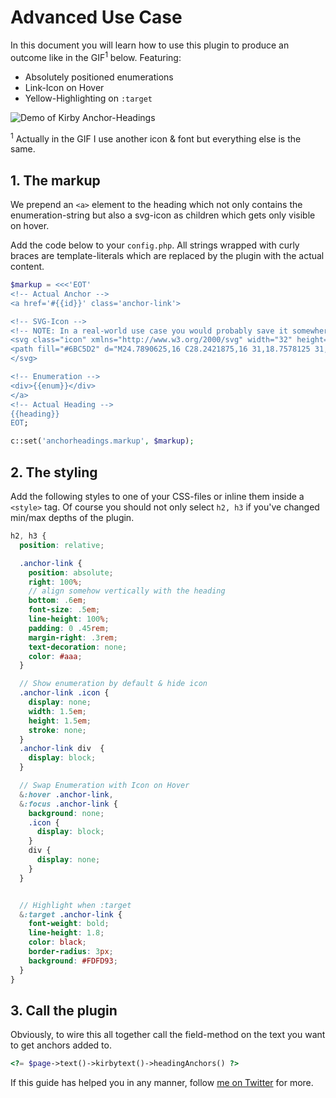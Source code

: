 # Advanced Use Case

In this document you will learn how to use this plugin to produce an outcome like in the GIF<sup>1</sup> below. Featuring:

* Absolutely positioned enumerations
* Link-Icon on Hover
* Yellow-Highlighting on `:target`

![Demo of Kirby Anchor-Headings](demo.gif)

<sup>1</sup> Actually in the GIF I use another icon & font but everything else is the same.


## 1. The markup
We prepend an `<a>` element to the heading which not only contains the enumeration-string but also a svg-icon as children which gets only visible on hover.

Add the code below to your `config.php`. All strings wrapped with curly braces are template-literals which are replaced by the plugin with the actual content.

```php
$markup = <<<'EOT'
<!-- Actual Anchor -->
<a href='#{{id}}' class='anchor-link'>

<!-- SVG-Icon -->
<!-- NOTE: In a real-world use case you would probably save it somewhere else and reference it here -->
<svg class="icon" xmlns="http://www.w3.org/2000/svg" width="32" height="32" viewBox="0 0 32 32">
<path fill="#6BC5D2" d="M24.7890625,16 C28.2421875,16 31,18.7578125 31,22.2109375 L31,24.7109375 C31,28.1640625 28.2421875,31 24.7890625,31 L16.0390625,31 C13.484375,31 11.2734375,29.453125 10.2890625,27.25 C9.9453125,26.46875 9.75,25.609375 9.75,24.7109375 L9.75,22.25 L13.5,22.25 L13.5,24.7109375 C13.5,26.0859375 14.6640625,27.25 16.0390625,27.25 L24.7890625,27.25 C26.1640625,27.25 27.25,26.0859375 27.25,24.7109375 L27.25,22.2109375 C27.25,20.8359375 26.1640625,19.75 24.7890625,19.75 L24.75,19.75 L23.46875,19.75 C23.03125,17.328125 21,16 21,16 L24.7890625,16 Z M21.75,19.75 C22.0703125,20.5 22.25,21.3359375 22.25,22.2109375 L22.25,24.7109375 C22.25,24.7265625 22.25,24.734375 22.25,24.75 L18.5,24.75 C18.5,24.734375 18.5,24.7265625 18.5,24.7109375 L18.5,22.2109375 C18.5,20.8359375 17.4140625,19.75 16.0390625,19.75 L16,19.75 L7.2890625,19.75 C5.9140625,19.75 4.75,20.8359375 4.75,22.2109375 L4.75,24.7109375 C4.75,26.0859375 5.9140625,27.25 7.2890625,27.25 L8.4921875,27.25 C8.984375,29.671875 11,31 11,31 L7.2890625,31 C3.8359375,31 1,28.1640625 1,24.7109375 L1,22.2109375 C1,18.7578125 3.8359375,16 7.2890625,16 L16.0390625,16 C18.6171875,16 20.8046875,17.5390625 21.75,19.75 Z"/>
</svg>

<!-- Enumeration -->
<div>{{enum}}</div>
</a>
<!-- Actual Heading -->
{{heading}}
EOT;

c::set('anchorheadings.markup', $markup);
```


## 2. The styling

Add the following styles to one of your CSS-files or inline them inside a `<style>` tag. Of course you should not only select `h2, h3` if you've changed min/max depths of the plugin.

```scss
h2, h3 {
  position: relative;

  .anchor-link {
    position: absolute;
    right: 100%;
    // align somehow vertically with the heading
    bottom: .6em;
    font-size: .5em;
    line-height: 100%;
    padding: 0 .45rem;
    margin-right: .3rem;
    text-decoration: none;
    color: #aaa;
  }

  // Show enumeration by default & hide icon
  .anchor-link .icon {
    display: none;
    width: 1.5em;
    height: 1.5em;
    stroke: none;
  }
  .anchor-link div  {
    display: block;
  }

  // Swap Enumeration with Icon on Hover
  &:hover .anchor-link,
  &:focus .anchor-link {
    background: none;
    .icon {
      display: block;
    }
    div {
      display: none;
    }
  }


  // Highlight when :target
  &:target .anchor-link {
    font-weight: bold;
    line-height: 1.8;
    color: black;
    border-radius: 3px;
    background: #FDFD93;
  }
}
```


## 3. Call the plugin

Obviously, to wire this all together call the field-method on the text you want to get anchors added to.

```php
<?= $page->text()->kirbytext()->headingAnchors() ?>
```

If this guide has helped you in any manner, follow [me on Twitter](https://twitter.com/wottpal) for more.
